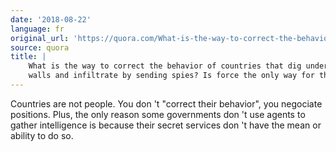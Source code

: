 ```yaml
---
date: '2018-08-22'
language: fr
original_url: 'https://quora.com/What-is-the-way-to-correct-the-behavior-of-countries-that-dig-under-walls-and-infiltrate-by-sending-spies-Is-force-the-only-way-for-that/answer/Clément-Renaud'
source: quora
title: |
    What is the way to correct the behavior of countries that dig under
    walls and infiltrate by sending spies? Is force the only way for that?
---
```


Countries are not people. You don 't "correct their behavior", you
negociate positions. Plus, the only reason some governments don 't use
agents to gather intelligence is because their secret services don 't
have the mean or ability to do so.
